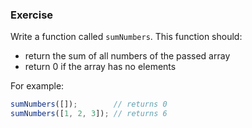 <!--{ ids:[191], language:'JavaScript', type:'workshop', order: 1, name:'For Loops and Arrays', description:'Loops are often used to perform an action on items in an array' } -->

### Exercise

Write a function called `sumNumbers`. This function should:

  - return the sum of all numbers of the passed array
  - return 0 if the array has no elements

For example:

```js
sumNumbers([]);        // returns 0
sumNumbers([1, 2, 3]); // returns 6
```
